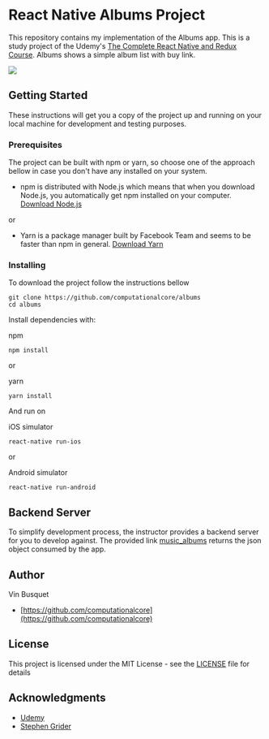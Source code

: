 # React Native Albums Project

This repository contains my implementation of the Albums app. This is a study project of the
Udemy's [The Complete React Native and Redux Course](https://www.udemy.com/the-complete-react-native-and-redux-course).
Albums shows a simple album list with buy link.

![](https://github.com/computationalcore/albums/raw/gif/albums.gif)

## Getting Started

These instructions will get you a copy of the project up and running on your local machine for development and testing
purposes.

### Prerequisites

The project can be built with npm or yarn, so choose one of the approach bellow in case you don't
have any installed on your system.

* npm is distributed with Node.js which means that when you download Node.js,
you automatically get npm installed on your computer. [Download Node.js](https://github.com/facebookincubator/create-react-app)

or

* Yarn is a package manager built by Facebook Team and seems to be faster than npm in general.  [Download Yarn](https://yarnpkg.com/en/docs/install)

### Installing

To download the project follow the instructions bellow

```
git clone https://github.com/computationalcore/albums
cd albums
```

Install dependencies with:

npm
```
npm install
```
or

yarn
```
yarn install
```

And run on

iOS simulator
```
react-native run-ios
```
or

Android simulator
```
react-native run-android
```
## Backend Server

To simplify development process, the instructor provides a backend server for you to develop against.
The provided link [music_albums](https://rallycoding.herokuapp.com/api/music_albums) returns the json object consumed by the app.

## Author
Vin Busquet
* [https://github.com/computationalcore](https://github.com/computationalcore)

## License

This project is licensed under the MIT License - see the [LICENSE](LICENSE) file for details

## Acknowledgments
* [Udemy](https://www.udemy.com)
* [Stephen Grider](https://twitter.com/ste_grider)
